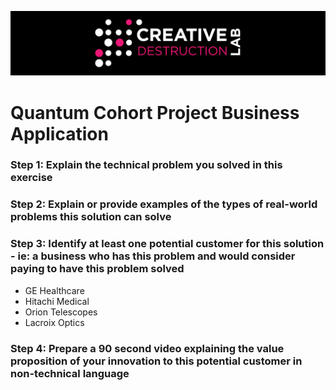 ![CDL 2020 Cohort Project](../figures/CDL_logo.jpg)
# Quantum Cohort Project Business Application


### Step 1: Explain the technical problem you solved in this exercise


### Step 2: Explain or provide examples of the types of real-world problems this solution can solve


### Step 3: Identify at least one potential customer for this solution - ie: a business who has this problem and would consider paying to have this problem solved

* GE Healthcare
* Hitachi Medical
* Orion Telescopes
* Lacroix Optics

### Step 4: Prepare a 90 second video explaining the value proposition of your innovation to this potential customer in non-technical language

